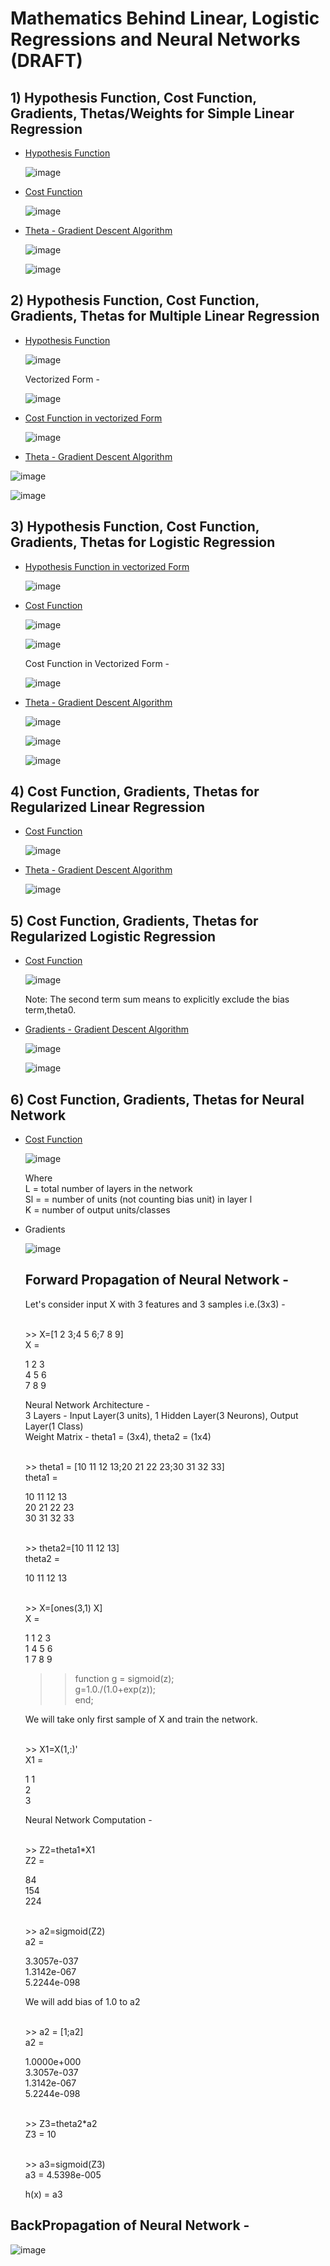# Mathematics Behind Linear, Logistic Regressions and Neural Networks (DRAFT)

## 1) Hypothesis Function, Cost Function, Gradients, Thetas/Weights for Simple Linear Regression 

- <ins> Hypothesis Function </ins>
  
  ![image](https://user-images.githubusercontent.com/55267125/82838026-8178cb80-9ee8-11ea-81d8-81d6b96c27a7.png)

- <ins> Cost Function </ins>

  ![image](https://user-images.githubusercontent.com/55267125/82761913-62603800-9e1b-11ea-8d1e-11645ad38a96.png)

- <ins> Theta - Gradient Descent Algorithm </ins>

  ![image](https://user-images.githubusercontent.com/55267125/82761518-b74e7f00-9e18-11ea-83e7-c1f1b88c35d5.png)

  ![image](https://user-images.githubusercontent.com/55267125/82761422-165fc400-9e18-11ea-9676-de276604b02d.png)

## 2) Hypothesis Function, Cost Function, Gradients, Thetas for Multiple Linear Regression

- <ins> Hypothesis Function </ins>

  ![image](https://user-images.githubusercontent.com/55267125/82761578-2035f700-9e19-11ea-8784-bc197dd8e40d.png)

  Vectorized Form - 

  ![image](https://user-images.githubusercontent.com/55267125/82761585-317f0380-9e19-11ea-9a7e-d17dcb01b820.png)

- <ins> Cost Function in vectorized Form </ins>

  ![image](https://user-images.githubusercontent.com/55267125/82761683-e7e2e880-9e19-11ea-9aa1-f4f2ff057e1e.png)

- <ins> Theta - Gradient Descent Algorithm </ins>

 ![image](https://user-images.githubusercontent.com/55267125/82761614-802c9d80-9e19-11ea-955a-912332541407.png)
 
 ![image](https://user-images.githubusercontent.com/55267125/82761599-5a06fd80-9e19-11ea-986c-3232ea78f6bb.png)

## 3) Hypothesis Function, Cost Function, Gradients, Thetas for Logistic Regression

- <ins> Hypothesis Function in vectorized Form </ins>
 
  ![image](https://user-images.githubusercontent.com/55267125/82761950-96d3f400-9e1b-11ea-9f1f-2ab3d9788ed4.png)

- <ins> Cost Function </ins>

  ![image](https://user-images.githubusercontent.com/55267125/82761789-b6b6e800-9e1a-11ea-8ee3-57d8b423184c.png)

  ![image](https://user-images.githubusercontent.com/55267125/82761824-f7166600-9e1a-11ea-9a7b-450fcbc09777.png)

  Cost Function in Vectorized Form - 
  
  ![image](https://user-images.githubusercontent.com/55267125/82761834-0b5a6300-9e1b-11ea-983a-3cbbc7fb377a.png)

- <ins> Theta - Gradient Descent Algorithm </ins>

  ![image](https://user-images.githubusercontent.com/55267125/82761849-2331e700-9e1b-11ea-9197-07e251ab68fc.png)

  ![image](https://user-images.githubusercontent.com/55267125/82761871-3b096b00-9e1b-11ea-9e05-329c2dddd9a2.png)
  
  ![image](https://user-images.githubusercontent.com/55267125/82761985-e0bcda00-9e1b-11ea-9478-90530e8da169.png)

## 4) Cost Function, Gradients, Thetas for Regularized Linear Regression

- <ins> Cost Function </ins>

  ![image](https://user-images.githubusercontent.com/55267125/82762095-a7d13500-9e1c-11ea-8bdb-83a458666a61.png)

- <ins> Theta - Gradient Descent Algorithm </ins>

  ![image](https://user-images.githubusercontent.com/55267125/82762079-840def00-9e1c-11ea-8240-a910c2b24e3f.png)
  
## 5) Cost Function, Gradients, Thetas for Regularized Logistic Regression

- <ins> Cost Function </ins>

  ![image](https://user-images.githubusercontent.com/55267125/82762120-d7803d00-9e1c-11ea-8bc9-d76ad7fe4f2a.png)

  Note: The second term sum means to explicitly exclude the bias term,theta0.

- <ins> Gradients - Gradient Descent Algorithm </ins>

  ![image](https://user-images.githubusercontent.com/55267125/82762143-fb438300-9e1c-11ea-88d6-0def346072fc.png)
  
  ![image](https://user-images.githubusercontent.com/55267125/82762152-0dbdbc80-9e1d-11ea-8a93-3ef77e06c5fd.png)

## 6) Cost Function, Gradients, Thetas for Neural Network

- <ins> Cost Function </ins>

  ![image](https://user-images.githubusercontent.com/55267125/82839205-3d87c580-9eec-11ea-8de3-c7211f4fde36.png)

  Where   
  L = total number of layers in the network  
  Sl =  = number of units (not counting bias unit) in layer l  
  K = number of output units/classes

- Gradients 

  ![image](https://user-images.githubusercontent.com/55267125/82843753-d07c2c00-9efb-11ea-9b07-93cd45a9fdf3.png)
  
  ## Forward Propagation of Neural Network - 
  
  Let's consider input X with 3 features and 3 samples i.e.(3x3) - 
  
  <br> >> X=[1 2 3;4 5 6;7 8 9]  
  X =  
  
   1   2   3  
   4   5   6  
   7   8   9 </br>  
   
   Neural Network Architecture -   
   3 Layers - Input Layer(3 units), 1 Hidden Layer(3 Neurons), Output Layer(1 Class)  
   Weight Matrix - theta1 = (3x4), theta2 = (1x4)
     
   <br> >> theta1 = [10 11 12 13;20 21 22 23;30 31 32 33]  
   theta1 =    
    
   10   11   12   13  
   20   21   22   23  
   30   31   32   33 </br> 
     
   <br> >> theta2=[10 11 12 13]    
   theta2 =    
    
   10   11   12   13 </br>  
   
   <br> >> X=[ones(3,1) X]  
   X =  
  
   1   1   2   3  
   1   4   5   6  
   1   7   8   9  </br>

   >> function g = sigmoid(z);  
   > g=1.0./(1.0+exp(z));     
   > end;  
   
   We will take only first sample of X and train the network.   
   
   <br> >> X1=X(1,:)'  
   X1 =  
   
   1
   1  
   2  
   3 </br>
   
   Neural Network Computation -   
   
   <br> >> Z2=theta1*X1  
   Z2 =  
  
    84  
   154  
   224  </br>
   
  <br> >> a2=sigmoid(Z2)  
  a2 =  
  
  3.3057e-037  
  1.3142e-067  
  5.2244e-098  </br>
  
  We will add bias of 1.0 to a2  
  
  <br> >> a2 = [1;a2]  
  a2 =  
  
  1.0000e+000  
  3.3057e-037  
  1.3142e-067   
  5.2244e-098  </br>
  
  <br> >> Z3=theta2*a2  
  Z3 =  10  </br> 
  
  <br> >> a3=sigmoid(Z3)  
  a3 = 4.5398e-005  </br> 
  
  h(x) = a3  

## BackPropagation of Neural Network - 

  ![image](https://user-images.githubusercontent.com/55267125/82941063-5c04c400-9fb3-11ea-94a7-f4f978edd7a9.png)

